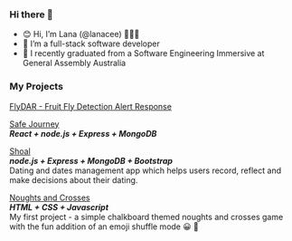 ### Hi there 👋

- 😊  Hi, I’m Lana (@lanacee) 👩🏻‍💻
- 💞️  I’m a full-stack software developer
- 🌱  I recently graduated from a Software Engineering Immersive at General Assembly Australia

### My Projects ###

[FlyDAR - Fruit Fly Detection Alert Response](https://github.com/lanacee/datanauts) <br>

[Safe Journey](https://github.com/lanacee/project-safe-journey) <br>
***React + node.js + Express + MongoDB*** <br>

[Shoal](https://github.com/lanacee/project-shoal) <br>
***node.js + Express + MongoDB + Bootstrap*** <br>
Dating and dates management app which helps users record, reflect and make decisions about their dating.

[Noughts and Crosses](https://github.com/lanacee/project-noughts-and-crosses/) <br>
***HTML + CSS + Javascript*** <br>
My first project - a simple chalkboard themed noughts and crosses game with the fun addition of an emoji shuffle mode 😀 🔀 <br>


<!--
**lanacee/lanacee** is a ✨ _special_ ✨ repository because its `README.md` (this file) appears on your GitHub profile.

Here are some ideas to get you started:

- 🔭 I’m currently working on ...
- 🌱 I’m currently learning ...
- 👯 I’m looking to collaborate on ...
- 🤔 I’m looking for help with ...
- 💬 Ask me about ...
- 📫 How to reach me: ...
- 😄 Pronouns: ...
- ⚡ Fun fact: ...
-->
